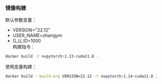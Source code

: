 ### 镜像构建        
默认参数变量：  
* VERSION="22.12"
* USER_NAME=zhangym
* G_U_ID=1000   
构建指令：
```sh
docker build -t nvpytorch:1.13-cuda11.8 .
``` 
使用变量构建：
```sh
docker build --build-arg VERSION=22.12 -t nvpytorch:1.14-cuda11.8 .
```
